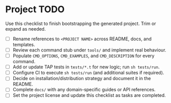 # Project TODO

Use this checklist to finish bootstrapping the generated project. Trim or expand as needed.

- [ ] Rename references to `<PROJECT NAME>` across README, docs, and templates.
- [ ] Review each command stub under `tools/` and implement real behaviour.
- [ ] Populate `CMD_OPTIONS`, `CMD_EXAMPLES`, and `CMD_DESCRIPTION` for every command.
- [ ] Add or update TAP tests in `tests/*.t` for new logic; run `sh tests/run`.
- [ ] Configure CI to execute `sh tests/run` (and additional suites if required).
- [ ] Decide on installation/distribution strategy and document it in the README.
- [ ] Complete `docs/` with any domain-specific guides or API references.
- [ ] Set the project license and update this checklist as tasks are completed.
